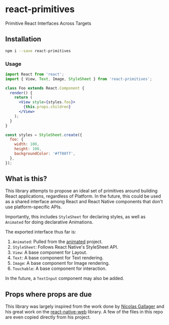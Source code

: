 # react-primitives

Primitive React Interfaces Across Targets

## Installation

```sh
npm i --save react-primitives
```

### Usage

```jsx
import React from 'react';
import { View, Text, Image, StyleSheet } from 'react-primitives';

class Foo extends React.Component {
  render() {
    return (
      <View style={styles.foo}>
        {this.props.children}
      </View>
    );
  }
}

const styles = StyleSheet.create({
  foo: {
    width: 100,
    height: 100,
    backgroundColor: '#ff00ff',
  },
});
```


## What is this?

This library attempts to propose an ideal set of primitives around building
React applications, regardless of Platform. In the future, this could be
used as a shared interface among React and React Native components that
don't use platform-specific APIs.

Importantly, this includes `StyleSheet` for declaring styles, as well as
`Animated` for doing declarative Animations.

The exported interface thus far is:

1. `Animated`: Pulled from the [animated](https://github.com/animatedjs/animated) project.
2. `StyleSheet`: Follows React Native's StyleSheet API.
3. `View`: A base component for Layout.
4. `Text`: A base component for Text rendering.
5. `Image`: A base component for Image rendering.
6. `Touchable`: A base component for interaction.

In the future, a `TextInput` component may also be added.


## Props where props are due

This library was largely inspired from the work done by [Nicolas Gallager](https://github.com/necolas) 
and his great work on the [react-native-web](https://github.com/necolas/react-native-web) library. A few of the files
in this repo are even copied directly from his project.
